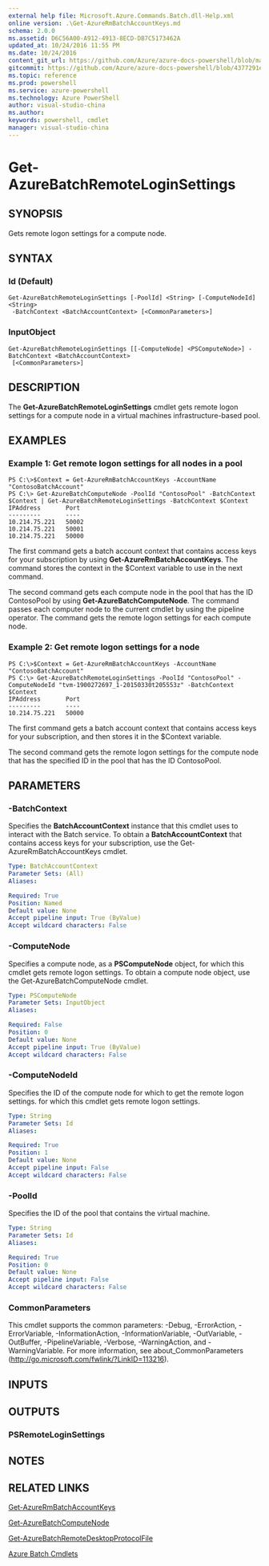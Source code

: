 ```yaml
---
external help file: Microsoft.Azure.Commands.Batch.dll-Help.xml
online version: .\Get-AzureRmBatchAccountKeys.md
schema: 2.0.0
ms.assetid: D6C56A00-A912-4913-8ECD-DB7C5173462A
updated_at: 10/24/2016 11:55 PM
ms.date: 10/24/2016
content_git_url: https://github.com/Azure/azure-docs-powershell/blob/master/azureps-cmdlets-docs/ResourceManager/AzureRM.Batch/v2.1.0/Get-AzureBatchRemoteLoginSettings.md
gitcommit: https://github.com/Azure/azure-docs-powershell/blob/4377291ee360e58e2c1c5d644155daf6a0279055/azureps-cmdlets-docs/ResourceManager/AzureRM.Batch/v2.1.0/Get-AzureBatchRemoteLoginSettings.md
ms.topic: reference
ms.prod: powershell
ms.service: azure-powershell
ms.technology: Azure PowerShell
author: visual-studio-china
ms.author: 
keywords: powershell, cmdlet
manager: visual-studio-china
---
```


# Get-AzureBatchRemoteLoginSettings

## SYNOPSIS
Gets remote logon settings for a compute node.

## SYNTAX

### Id (Default)
```
Get-AzureBatchRemoteLoginSettings [-PoolId] <String> [-ComputeNodeId] <String>
 -BatchContext <BatchAccountContext> [<CommonParameters>]
```

### InputObject
```
Get-AzureBatchRemoteLoginSettings [[-ComputeNode] <PSComputeNode>] -BatchContext <BatchAccountContext>
 [<CommonParameters>]
```

## DESCRIPTION
The **Get-AzureBatchRemoteLoginSettings** cmdlet gets remote logon settings for a compute node in a virtual machines infrastructure-based pool.

## EXAMPLES

### Example 1: Get remote logon settings for all nodes in a pool
```
PS C:\>$Context = Get-AzureRmBatchAccountKeys -AccountName "ContosoBatchAccount"
PS C:\> Get-AzureBatchComputeNode -PoolId "ContosoPool" -BatchContext $Context | Get-AzureBatchRemoteLoginSettings -BatchContext $Context
IPAddress       Port
---------       ----
10.214.75.221   50002
10.214.75.221   50001
10.214.75.221   50000
```

The first command gets a batch account context that contains access keys for your subscription by using **Get-AzureRmBatchAccountKeys**.
The command stores the context in the $Context variable to use in the next command.

The second command gets each compute node in the pool that has the ID ContosoPool by using **Get-AzureBatchComputeNode**.
The command passes each computer node to the current cmdlet by using the pipeline operator.
The command gets the remote logon settings for each compute node.

### Example 2: Get remote logon settings for a node
```
PS C:\>$Context = Get-AzureRmBatchAccountKeys -AccountName "ContosoBatchAccount"
PS C:\> Get-AzureBatchRemoteLoginSettings -PoolId "ContosoPool" -ComputeNodeId "tvm-1900272697_1-20150330t205553z" -BatchContext $Context
IPAddress       Port
---------       ----
10.214.75.221   50000
```

The first command gets a batch account context that contains access keys for your subscription, and then stores it in the $Context variable.

The second command gets the remote logon settings for the compute node that has the specified ID in the pool that has the ID ContosoPool.

## PARAMETERS

### -BatchContext
Specifies the **BatchAccountContext** instance that this cmdlet uses to interact with the Batch service.
To obtain a **BatchAccountContext** that contains access keys for your subscription, use the Get-AzureRmBatchAccountKeys cmdlet.

```yaml
Type: BatchAccountContext
Parameter Sets: (All)
Aliases: 

Required: True
Position: Named
Default value: None
Accept pipeline input: True (ByValue)
Accept wildcard characters: False
```

### -ComputeNode
Specifies a compute node, as a **PSComputeNode** object, for which this cmdlet gets remote logon settings.
To obtain a compute node object, use the Get-AzureBatchComputeNode cmdlet.

```yaml
Type: PSComputeNode
Parameter Sets: InputObject
Aliases: 

Required: False
Position: 0
Default value: None
Accept pipeline input: True (ByValue)
Accept wildcard characters: False
```

### -ComputeNodeId
Specifies the ID of the compute node for which to get the remote logon settings.
for which this cmdlet gets remote logon settings.

```yaml
Type: String
Parameter Sets: Id
Aliases: 

Required: True
Position: 1
Default value: None
Accept pipeline input: False
Accept wildcard characters: False
```

### -PoolId
Specifies the ID of the pool that contains the virtual machine.

```yaml
Type: String
Parameter Sets: Id
Aliases: 

Required: True
Position: 0
Default value: None
Accept pipeline input: False
Accept wildcard characters: False
```

### CommonParameters
This cmdlet supports the common parameters: -Debug, -ErrorAction, -ErrorVariable, -InformationAction, -InformationVariable, -OutVariable, -OutBuffer, -PipelineVariable, -Verbose, -WarningAction, and -WarningVariable. For more information, see about_CommonParameters (http://go.microsoft.com/fwlink/?LinkID=113216).

## INPUTS

## OUTPUTS

### PSRemoteLoginSettings

## NOTES

## RELATED LINKS

[Get-AzureRmBatchAccountKeys](xref:ResourceManager/AzureRM.Batch/v2.1.0/Get-AzureRmBatchAccountKeys.md)

[Get-AzureBatchComputeNode](xref:ResourceManager/AzureRM.Batch/v2.1.0/Get-AzureBatchComputeNode.md)

[Get-AzureBatchRemoteDesktopProtocolFile](xref:ResourceManager/AzureRM.Batch/v2.1.0/Get-AzureBatchRemoteDesktopProtocolFile.md)

[Azure Batch Cmdlets](xref:ResourceManager/AzureRM.Batch/v2.1.0/AzureRM.Batch.md)


